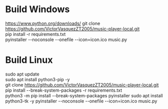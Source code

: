 # Build Windows
https://www.python.org/downloads/
git clone https://github.com/VictorVasquezZT2005/music-player-local.git<br>
pip install -r requirements.txt<br>
pyinstaller --noconsole --onefile --icon=icon.ico music.py

# Build Linux
sudo apt update<br>
sudo apt install python3-pip -y<br>
git clone https://github.com/VictorVasquezZT2005/music-player-local.git<br>
pip install --break-system-packages -r requirements.txt<br>
python3 -m pip install --break-system-packages pyinstaller
sudo apt install python3-tk -y
pyinstaller --noconsole --onefile --icon=icon.ico music.py
